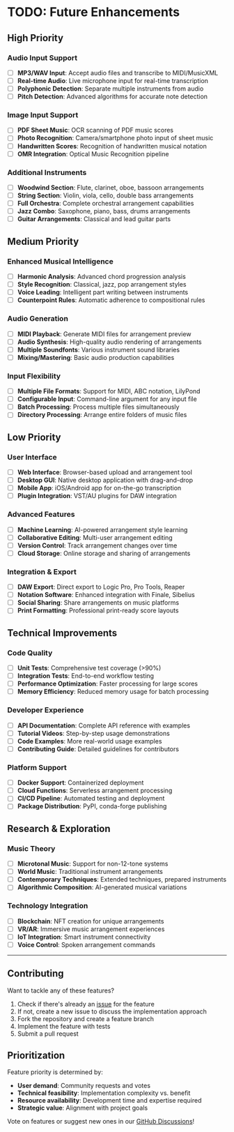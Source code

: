 # TODO: Future Enhancements

## High Priority

### Audio Input Support
- [ ] **MP3/WAV Input**: Accept audio files and transcribe to MIDI/MusicXML
- [ ] **Real-time Audio**: Live microphone input for real-time transcription
- [ ] **Polyphonic Detection**: Separate multiple instruments from audio
- [ ] **Pitch Detection**: Advanced algorithms for accurate note detection

### Image Input Support  
- [ ] **PDF Sheet Music**: OCR scanning of PDF music scores
- [ ] **Photo Recognition**: Camera/smartphone photo input of sheet music
- [ ] **Handwritten Scores**: Recognition of handwritten musical notation
- [ ] **OMR Integration**: Optical Music Recognition pipeline

### Additional Instruments
- [ ] **Woodwind Section**: Flute, clarinet, oboe, bassoon arrangements
- [ ] **String Section**: Violin, viola, cello, double bass arrangements  
- [ ] **Full Orchestra**: Complete orchestral arrangement capabilities
- [ ] **Jazz Combo**: Saxophone, piano, bass, drums arrangements
- [ ] **Guitar Arrangements**: Classical and lead guitar parts

## Medium Priority

### Enhanced Musical Intelligence
- [ ] **Harmonic Analysis**: Advanced chord progression analysis
- [ ] **Style Recognition**: Classical, jazz, pop arrangement styles
- [ ] **Voice Leading**: Intelligent part writing between instruments
- [ ] **Counterpoint Rules**: Automatic adherence to compositional rules

### Audio Generation
- [ ] **MIDI Playback**: Generate MIDI files for arrangement preview
- [ ] **Audio Synthesis**: High-quality audio rendering of arrangements
- [ ] **Multiple Soundfonts**: Various instrument sound libraries
- [ ] **Mixing/Mastering**: Basic audio production capabilities

### Input Flexibility
- [ ] **Multiple File Formats**: Support for MIDI, ABC notation, LilyPond
- [ ] **Configurable Input**: Command-line argument for any input file
- [ ] **Batch Processing**: Process multiple files simultaneously
- [ ] **Directory Processing**: Arrange entire folders of music files

## Low Priority

### User Interface
- [ ] **Web Interface**: Browser-based upload and arrangement tool
- [ ] **Desktop GUI**: Native desktop application with drag-and-drop
- [ ] **Mobile App**: iOS/Android app for on-the-go transcription
- [ ] **Plugin Integration**: VST/AU plugins for DAW integration

### Advanced Features
- [ ] **Machine Learning**: AI-powered arrangement style learning
- [ ] **Collaborative Editing**: Multi-user arrangement editing
- [ ] **Version Control**: Track arrangement changes over time
- [ ] **Cloud Storage**: Online storage and sharing of arrangements

### Integration & Export
- [ ] **DAW Export**: Direct export to Logic Pro, Pro Tools, Reaper
- [ ] **Notation Software**: Enhanced integration with Finale, Sibelius
- [ ] **Social Sharing**: Share arrangements on music platforms
- [ ] **Print Formatting**: Professional print-ready score layouts

## Technical Improvements

### Code Quality
- [ ] **Unit Tests**: Comprehensive test coverage (>90%)
- [ ] **Integration Tests**: End-to-end workflow testing
- [ ] **Performance Optimization**: Faster processing for large scores
- [ ] **Memory Efficiency**: Reduced memory usage for batch processing

### Developer Experience
- [ ] **API Documentation**: Complete API reference with examples
- [ ] **Tutorial Videos**: Step-by-step usage demonstrations
- [ ] **Code Examples**: More real-world usage examples
- [ ] **Contributing Guide**: Detailed guidelines for contributors

### Platform Support
- [ ] **Docker Support**: Containerized deployment
- [ ] **Cloud Functions**: Serverless arrangement processing
- [ ] **CI/CD Pipeline**: Automated testing and deployment
- [ ] **Package Distribution**: PyPI, conda-forge publishing

## Research & Exploration

### Music Theory
- [ ] **Microtonal Music**: Support for non-12-tone systems
- [ ] **World Music**: Traditional instrument arrangements
- [ ] **Contemporary Techniques**: Extended techniques, prepared instruments
- [ ] **Algorithmic Composition**: AI-generated musical variations

### Technology Integration
- [ ] **Blockchain**: NFT creation for unique arrangements
- [ ] **VR/AR**: Immersive music arrangement experiences
- [ ] **IoT Integration**: Smart instrument connectivity
- [ ] **Voice Control**: Spoken arrangement commands

---

## Contributing

Want to tackle any of these features? 

1. Check if there's already an [issue](https://github.com/flynndcs/ai-music-transcription/issues) for the feature
2. If not, create a new issue to discuss the implementation approach
3. Fork the repository and create a feature branch
4. Implement the feature with tests
5. Submit a pull request

## Prioritization

Feature priority is determined by:
- **User demand**: Community requests and votes
- **Technical feasibility**: Implementation complexity vs. benefit
- **Resource availability**: Development time and expertise required
- **Strategic value**: Alignment with project goals

Vote on features or suggest new ones in our [GitHub Discussions](https://github.com/flynndcs/ai-music-transcription/discussions)!